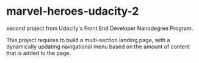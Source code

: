 # marvel-heroes-udacity-2

second project from Udacity's Front End Developer Nanodegree Program. 

This project requires to build a multi-section landing page, with a dynamically updating navigational menu based on the amount of content that is added to the page.
